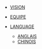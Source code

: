 <!-- 侧边栏 docs/_navbar.md -->
- [VISION](FRENCH/INTRO/NAVBAR/Vision.md)



- [EQUIPE](FRENCH/INTRO/NAVBAR/Team.md)



- [LANGUAGE]()
   - [ANGLAIS]()
   - [CHINOIS](/CHINESE/)

